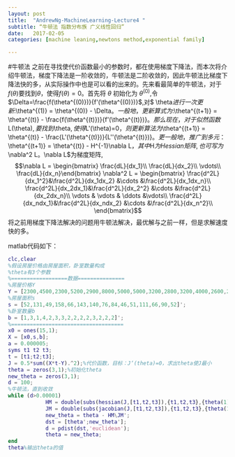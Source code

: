 ```yaml
---
layout: post
title:  "AndrewNg-MachineLearning-Lecture4 "
subtitle: “牛顿法 指数分布族 广义线性回归”
date:   2017-02-05
categories: [machine leaning,newtons method,exponential family]

---
```

<script type="text/x-mathjax-config"> MathJax.Hub.Config({ tex2jax: {inlineMath: [['$','$'],['\\(','\\)']]} }); </script> <script type="text/javascript" async src="https://cdn.mathjax.org/mathjax/latest/MathJax.js?config=TeX-MML-AM_CHTML"> </script>

#牛顿法
之前在寻找使代价函数最小的参数时，都在使用梯度下降法，而本次将介绍牛顿法，梯度下降法是一阶收敛的，牛顿法是二阶收敛的，因此牛顿法比梯度下降法快的多，从实际操作中也是可以看的出来的。先来看最简单的牛顿法，对于$f(\theta)$要找到$\theta$，使得$f(\theta)=0$。首先将 $\theta$ 初始化为 $\theta^{(0)}$,令$\Delta=\frac{f(\theta^{(0)})}{f'(\theta^{(0)})}$,对$
\theta$进行一次更新:$\theta^{(1)} = \theta^{(0)} - \Delta$。一般地，更新算式为:$\theta^{(t+1)} = \theta^{(t)} - \frac{f(\theta^{(t)})}{f'(\theta^{(t)})}$。那么现在， 对于似然函数$L(\theta)$,要找到$\theta$,使得$L'(\theta)=0$，则更新算法为$\theta^{(t+1)} = \theta^{(t)} - \frac{L'(\theta^{(t)})}{L''(\theta^{(t)})}$。
更一般地，推广到多元：$\theta^{(t+1)} = \theta^{(t)} - H^{-1}\nabla L$，其中$H$为Hessian矩阵,也可写为$\nabla^2 L$。$\nabla L$为梯度矩阵,
$$\nabla L = \begin{bmatrix} \frac{dL}{dx_1}\\ \frac{dL}{dx_2}\\ \vdots\\ \frac{dL}{dx_n}\end{bmatrix}     \nabla^2 L = \begin{bmatrix} \frac{d^2L}{dx_1^2}&\frac{d^2L}{dx_1dx_2} &\cdots &\frac{d^2L}{dx_1dx_n}\\ \frac{d^2L}{dx_2dx_1}&\frac{d^2L}{dx_2^2} &\cdots &\frac{d^2L}{dx_2dx_n}\\ \vdots & \vdots & \ddots &\vdots\\ \frac{d^2L}{dx_ndx_1}&\frac{d^2L}{dx_ndx_2} &\cdots &\frac{d^2L}{dx_n^2}\\ \end{bmatrix}$$
将之前用梯度下降法解决的问题用牛顿法解决，最优解与之前一样，但是求解速度快的多。

matlab代码如下：
```matlab
clc,clear
%假设房屋价格由房屋面积，卧室数量构成
%theta有3个参数
%==================数据===============
%房屋价格Y
Y = [2300,4500,2300,5200,2900,8000,5000,5000,3200,2800,3200,4000,2600,2400,3600]';
%房屋面积s
s = [52,131,49,158,66,143,140,76,84,46,51,111,66,90,52]';
%卧室数量b
b = [1,3,1,4,2,3,3,2,2,2,2,3,2,2,2]';
%====================================
x0 = ones(15,1);
X = [x0,s,b];
a = 0.000005;
syms t1 t2 t3;
t = [t1;t2;t3];
J = 0.5*sum((X*t-Y).^2);%代价函数，目标：J‘(theta)=0，求出theta使J最小
theta = zeros(3,1);%初始化theta
new_theta = zeros(3,1);
d = 100;
%牛顿法，直到收敛
while (d>0.00001)
            HM = double(subs(hessian(J,[t1,t2,t3]),{t1,t2,t3},{theta(1),theta(2),theta(3)}));%计算hessian矩阵
            JM = double(subs(jacobian(J,[t1,t2,t3]),{t1,t2,t3},{theta(1),theta(2),theta(3)}));%计算jacobian矩阵
            new_theta = theta - HM\JM';
            dst = [theta';new_theta'];
            d = pdist(dst,'euclidean');
            theta = new_theta;
end
theta%输出theta的值
```
